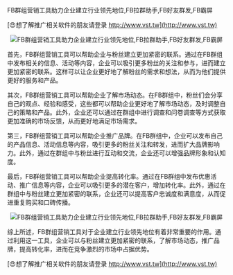 FB群组营销工具助力企业建立行业领先地位,FB拉群助手,FB好友群发,FB霸屏

[😍想了解推广相关软件的朋友请登录 http://www.vst.tw](http://www.vst.tw)

 <center><img src="https://vst.tw/MP4/tuiguang/png/8.png" alt="FB群组营销工具助力企业建立行业领先地位,FB拉群助手,FB好友群发,FB霸屏"></center>

首先，FB群组营销工具可以帮助企业与粉丝建立更加紧密的联系。通过在FB群组中发布相关的信息、活动等内容，企业可以吸引更多粉丝的关注和参与，进而建立更加紧密的联系。这样可以让企业更好地了解粉丝的需求和想法，从而为他们提供更好的服务和产品。

其次，FB群组营销工具可以帮助企业了解市场动态。在FB群组中，粉丝们会分享自己的观点、经验和感受，这些都可以帮助企业更好地了解市场动态，及时调整自己的策略和产品。此外，企业还可以通过在群组中进行调查和问卷调查等方式获取更加准确的市场反馈，从而更好地满足市场需求。

第三，FB群组营销工具可以帮助企业推广品牌。在FB群组中，企业可以发布自己的产品信息、活动信息等内容，吸引更多的粉丝关注和转发，进而扩大品牌影响力。此外，通过在群组中与粉丝进行互动和交流，企业还可以增强品牌形象和认知度。

最后，FB群组营销工具可以帮助企业提高转化率。通过在FB群组中发布优惠活动、推广信息等内容，企业可以吸引更多的潜在客户，增加转化率。此外，通过在群组中与粉丝建立更加紧密的联系，企业还可以提高客户忠诚度和满意度，从而促进重复购买和口碑传播。

 <center><img src="https://vst.tw/MP4/tuiguang/png/6.png" alt="FB群组营销工具助力企业建立行业领先地位,FB拉群助手,FB好友群发,FB霸屏"></center>

综上所述，FB群组营销工具对于企业建立行业领先地位有着非常重要的作用。通过利用这一工具，企业可以与粉丝建立更加紧密的联系，了解市场动态，推广品牌，提高转化率，进而在竞争激烈的市场中占据优势。

[😍想了解推广相关软件的朋友请登录 http://www.vst.tw](http://www.vst.tw)




